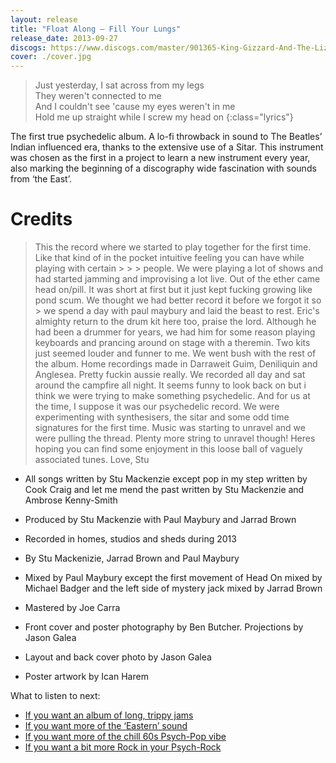 ```yaml
---
layout: release
title: "Float Along — Fill Your Lungs"
release_date: 2013-09-27
discogs: https://www.discogs.com/master/901365-King-Gizzard-And-The-Lizard-Wizard-Float-Along-Fill-Your-Lungs-Oddments
cover: ./cover.jpg
---
```


> Just yesterday, I sat across from my legs  
> They weren't connected to me  
> And I couldn't see 'cause my eyes weren't in me  
> Hold me up straight while I screw my head on
{:class="lyrics"}

The first true psychedelic album. A lo-fi throwback in sound to The Beatles’ Indian influenced era, thanks to the extensive use of a Sitar. This instrument was chosen as the first in a project to learn a new instrument every year, also marking the beginning of a discography wide fascination with sounds from ‘the East’.

# Credits

> This the record where we started to play together for the first time. Like that kind of in the pocket intuitive feeling you can have while playing with certain > > > people. We were playing a lot of shows and had started jamming and improvising a lot live. 
> Out of the ether came head on/pill. It was short at first but it just kept fucking growing like pond scum. We thought we had better record it before we forgot it so > we spend a day with paul maybury and laid the beast to rest. 
> Eric's almighty return to the drum kit here too, praise the lord. Although he had been a drummer for years, we had him for some reason playing keyboards and 
> prancing around on stage with a theremin. Two kits just seemed louder and funner to me. 
> We went bush with the rest of the album. Home recordings made in Darraweit Guim, Deniliquin and Anglesea. Pretty fuckin aussie really. We recorded all day and sat 
> around the campfire all night. 
> It seems funny to look back on but i think we were trying to make something psychedelic. And for us at the time, I suppose it was our psychedelic record. We were 
> experimenting with synthesisers, the sitar and some odd time signatures for the first time. Music was starting to unravel and we were pulling the thread. 
> Plenty more string to unravel though! Heres hoping you can find some enjoyment in this loose ball of vaguely associated tunes. Love, Stu 

* All songs written by Stu Mackenzie except pop in my step written by Cook Craig and let me mend the past written by Stu Mackenzie and Ambrose Kenny-Smith  

* Produced by Stu Mackenzie with Paul Maybury and Jarrad Brown 

* Recorded in homes, studios and sheds during 2013 
* By Stu Mackenizie, Jarrad Brown and Paul Maybury 

* Mixed by Paul Maybury except the first movement of Head On mixed by Michael Badger and the left side of mystery jack mixed by Jarrad Brown 

* Mastered by Joe Carra 

* Front cover and poster photography by Ben Butcher. Projections by Jason Galea 
* Layout and back cover photo by Jason Galea 
* Poster artwork by Ican Harem 

What to listen to next:

*   [If you want an album of long, trippy jams](../quarters)
*   [If you want more of the ‘Eastern’ sound](../flying-microtonal-banana)
*   [If you want more of the chill 60s Psych-Pop vibe](../paper-mache-dream-balloon)
*   [If you want a bit more Rock in your Psych-Rock](../im-in-your-mind-fuzz)
